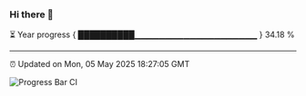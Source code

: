 ### Hi there 👋

⏳ Year progress { ██████████▁▁▁▁▁▁▁▁▁▁▁▁▁▁▁▁▁▁▁▁ } 34.18 %

---

⏰ Updated on Mon, 05 May 2025 18:27:05 GMT

![Progress Bar CI](https://github.com/liununu/liununu/workflows/Progress%20Bar%20CI/badge.svg)
